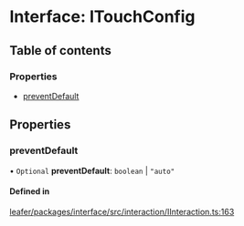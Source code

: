 # Interface: ITouchConfig

## Table of contents

### Properties

- [preventDefault](ITouchConfig.md#preventdefault)

## Properties

### preventDefault

• `Optional` **preventDefault**: `boolean` \| ``"auto"``

#### Defined in

[leafer/packages/interface/src/interaction/IInteraction.ts:163](https://github.com/leaferjs/leafer/blob/985f85e/packages/interface/src/interaction/IInteraction.ts#L163)
